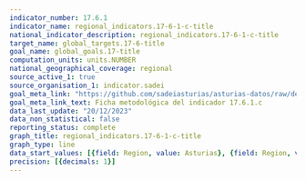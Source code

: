 ```yaml
---
indicator_number: 17.6.1
indicator_name: regional_indicators.17-6-1-c-title
national_indicator_description: regional_indicators.17-6-1-c-title
target_name: global_targets.17-6-title
goal_name: global_goals.17-title
computation_units: units.NUMBER
national_geographical_coverage: regional
source_active_1: true
source_organisation_1: indicator.sadei
goal_meta_link: "https://github.com/sadeiasturias/asturias-datos/raw/develop/descargas/metodologia/17.6.1.c.pdf"
goal_meta_link_text: Ficha metodológica del indicador 17.6.1.c
data_last_update: "20/12/2023"
data_non_statistical: false
reporting_status: complete
graph_title: regional_indicators.17-6-1-c-title
graph_type: line
data_start_values: [{field: Region, value: Asturias}, {field: Region, value: España}]
precision: [{decimals: 1}]
---
```


